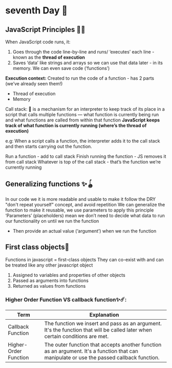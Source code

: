 #  seventh Day 💎


## JavaScript Principles  🎯🚀 
When JavaScript code runs, it:

1. Goes through the code line-by-line and runs/ ’executes’ each line - known as the **thread of execution**
2. Saves ‘data’ like strings and arrays so we can use that data later - in its memory. We can even save code (‘functions’)

**Execution context:**
Created to run the code of a 
function - has 2 parts (we’ve 
already seen them!)
- Thread of execution
- Memory

Call stack: 🔅
  is a mechanism for an interpreter to keep track of its place in a script that calls multiple functions — what function is currently being run and what functions are called from within that function
**JavaScript keeps track of what function is currently running (where’s the thread of execution)**

e.g:
When a script calls a function, the interpreter adds it to the call stack and then starts carrying out the function.


Run a function - add to call stack
Finish running the function - JS removes it from call stack
Whatever is top of the call stack - that’s the function we’re currently running

## Generalizing functions ✨🪀
In our code we it is more readable and usable to make it follow the DRY "don't repeat yourself" concept, and avoid repetition
We can generalize the function to make it reusable, we use parameters to apply this principle
‘Parameters’ (placeholders) mean we don’t need to decide what data to run our 
functionality on until we run the function 
- Then provide an actual value (‘argument’) when we run the function

## First class objects🤔

Functions in javascript = first-class objects
They can co-exist with and can be treated like any other javascript object
1. Assigned to variables and properties of other objects
2. Passed as arguments into functions
3. Returned as values from functions


### Higher Order Function VS callback function✨☄️:

| Term                   | Explanation                                                                                     |
|------------------------|-------------------------------------------------------------------------------------------------|
| Callback Function      | The function we insert and pass as an argument. It's the function that will be called later when certain conditions are met. |
| Higher-Order Function  | The outer function that accepts another function as an argument. It's a function that can manipulate or use the passed callback function. |



